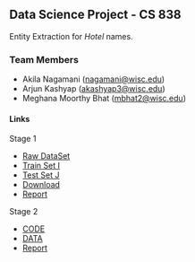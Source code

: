 ## Data Science Project - CS 838

Entity Extraction for *Hotel* names.

### Team Members
- Akila Nagamani (nagamani@wisc.edu)
- Arjun Kashyap (akashyap3@wisc.edu)
- Meghana Moorthy Bhat (mbhat2@wisc.edu)

#### Links
Stage 1
- [Raw DataSet](https://github.com/meghu2791/DataScience/tree/master/Stage1/RawData)
- [Train Set I](https://github.com/meghu2791/DataScience/tree/master/Stage1/DataSets/TrainDataSet)
- [Test Set J](https://github.com/meghu2791/DataScience/tree/master/Stage1/DataSets/TestDataSet)
- [Download](https://github.com/meghu2791/DataScience/blob/master/Stage1/CompressedProjectFiles.zip)
- [Report](https://github.com/meghu2791/DataScience/tree/master/Stage1/Stage1_report.pdf)

Stage 2
- [CODE](https://github.com/meghu2791/DataScience/tree/master/Stage2/CODE)
- [DATA](https://github.com/meghu2791/DataScience/tree/master/Stage2/DATA)
- [Report](https://github.com/meghu2791/DataScience/tree/master/Stage2/Stage2_report.pdf)


